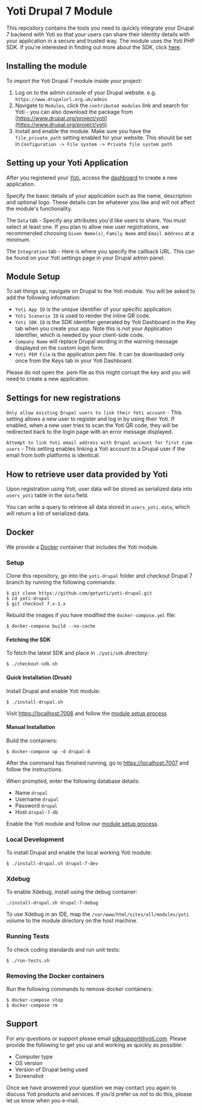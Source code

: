 # Yoti Drupal 7 Module

This repository contains the tools you need to quickly integrate your Drupal 7 backend with Yoti so that your users can share their identity details with your application in a secure and trusted way. The module uses the Yoti PHP SDK. If you're interested in finding out more about the SDK, click [here](https://github.com/getyoti/yoti-php-sdk).

## Installing the module

To import the Yoti Drupal 7 module inside your project:

1. Log on to the admin console of your Drupal website. e.g. `https://www.drupalurl.org.uk/admin`
2. Navigate to `Modules`, click the `contributed modules` link and search for Yoti - you can also download the package from [https://www.drupal.org/project/yoti](https://www.drupal.org/project/yoti)
3. Install and enable the module. Make sure you have the `file_private_path` setting enabled for your website. This should be set in `Configuration -> File system -> Private file system path`

## Setting up your Yoti Application

After you registered your [Yoti](https://www.yoti.com/), access the [dashboard](https://www.yoti.com/dashboard/login) to create a new application.

Specify the basic details of your application such as the name, description and optional logo. These details can be whatever you like and will not affect the module's functionality.

The `Data` tab - Specify any attributes you'd like users to share. You must select at least one. If you plan to allow new user registrations, we recommended choosing `Given Name(s)`, `Family Name` and `Email Address` at a minimum.

The `Integration` tab - Here is where you specify the callback URL. This can be found on your Yoti settings page in your Drupal admin panel.

## Module Setup

To set things up, navigate on Drupal to the Yoti module.
You will be asked to add the following information:

* `Yoti App ID` is the unique identifier of your specific application.
* `Yoti Scenario ID` is used to render the inline QR code.
* `Yoti SDK ID` is the SDK identifier generated by Yoti Dashboard in the Key tab when you create your app. Note this is not your Application Identifier, which is needed by your client-side code.
* `Company Name` will replace Drupal wording in the warning message displayed on the custom login form.
* `Yoti PEM File` is the application pem file. It can be downloaded only once from the Keys tab in your Yoti Dashboard.

Please do not open the .pem file as this might corrupt the key and you will need to create a new application.

## Settings for new registrations

`Only allow existing Drupal users to link their Yoti account` - This setting allows a new user to register and log in by using their Yoti. If enabled, when a new user tries to scan the Yoti QR code, they will be redirected back to the login page with an error message displayed.

`Attempt to link Yoti email address with Drupal account for first time users` - This setting enables linking a Yoti account to a Drupal user if the email from both platforms is identical.

## How to retrieve user data provided by Yoti
Upon registration using Yoti, user data will be stored as serialized data into `users_yoti` table in the `data` field.

You can write a query to retrieve all data stored in `users_yoti.data`, which will return a list of serialized data.

## Docker

We provide a [Docker](https://docs.docker.com/) container that includes the Yoti module.

### Setup

Clone this repository, go into the `yoti-drupal` folder and checkout Drupal 7 branch by running the following commands:

```shell
$ git clone https://github.com/getyoti/yoti-drupal.git
$ cd yoti-drupal
$ git checkout 7.x-1.x
```

Rebuild the images if you have modified the `docker-compose.yml` file:

```shell
$ docker-compose build --no-cache
```

#### Fetching the SDK

To fetch the latest SDK and place in `./yoti/sdk` directory:

```shell
$ ./checkout-sdk.sh
```

#### Quick Installation (Drush)

Install Drupal and enable Yoti module:

```shell
$ ./install-drupal.sh
```

Visit <https://localhost:7008> and follow the [module setup process](#module-setup)

#### Manual Installation

Build the containers:

```shell
$ docker-compose up -d drupal-8
```

After the command has finished running, go to <https://localhost:7007> and follow the instructions.

When prompted, enter the following database details:

* Name `drupal`
* Username `drupal`
* Password `drupal`
* Host `drupal-7-db`

Enable the Yoti module and follow our [module setup process](#module-setup).

### Local Development

To install Drupal and enable the local working Yoti module:

```shell
$ ./install-drupal.sh drupal-7-dev
```

### Xdebug

To enable Xdebug, install using the debug container:
```shell
./install-drupal.sh drupal-7-debug
```

To use Xdebug in an IDE, map the `/var/www/html/sites/all/modules/yoti` volume to the module directory on the host machine.

### Running Tests

To check coding standards and run unit tests:

```shell
$ ./run-tests.sh
```

### Removing the Docker containers

Run the following commands to remove docker containers:

```shell
$ docker-compose stop
$ docker-compose rm
```

## Support

For any questions or support please email [sdksupport@yoti.com](mailto:sdksupport@yoti.com).
Please provide the following to get you up and working as quickly as possible:

* Computer type
* OS version
* Version of Drupal being used
* Screenshot

Once we have answered your question we may contact you again to discuss Yoti products and services. If you’d prefer us not to do this, please let us know when you e-mail.
